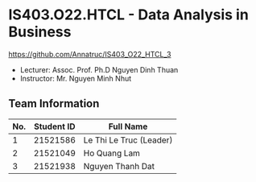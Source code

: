 # IS403.O22.HTCL - Data Analysis in Business
https://github.com/Annatruc/IS403_O22_HTCL_3

* Lecturer: Assoc. Prof. Ph.D Nguyen Dinh Thuan
* Instructor: Mr. Nguyen Minh Nhut

## Team Information
No. | Student ID | Full Name
--- | ---------- | ---------
1 | 21521586 | Le Thi Le Truc (Leader)
2 | 21521049 | Ho Quang Lam
3 | 21521938 | Nguyen Thanh Dat